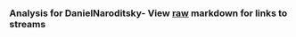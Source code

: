 ### Analysis for DanielNaroditsky- View [raw](https://raw.githubusercontent.com/microprediction/chess/main/analysis/danielnaroditsky/chess_rapid/locations.json) markdown for links to streams